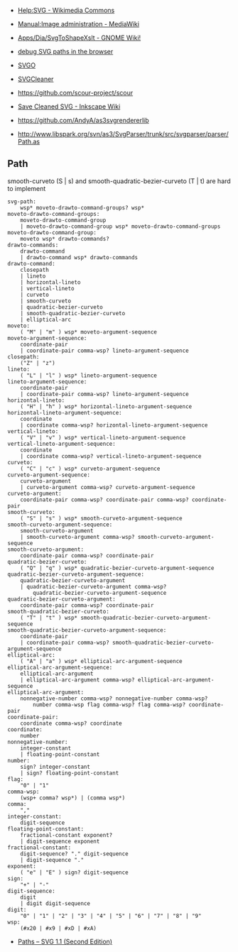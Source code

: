 - [Help:SVG - Wikimedia Commons](https://commons.wikimedia.org/wiki/Help:SVG)
- [Manual:Image administration - MediaWiki](https://www.mediawiki.org/wiki/Manual:Image_administration#SVG)
- [Apps/Dia/SvgToShapeXslt - GNOME Wiki!](https://wiki.gnome.org/Apps/Dia/SvgToShapeXslt)
- [debug SVG paths in the browser](https://github.com/winkerVSbecks/xvg)

- [SVGO](https://github.com/svg/svgo)
- [SVGCleaner](https://github.com/RazrFalcon/SVGCleaner)
- https://github.com/scour-project/scour
- [Save Cleaned SVG - Inkscape Wiki](http://wiki.inkscape.org/wiki/index.php/Save_Cleaned_SVG)

- https://github.com/AndyA/as3svgrendererlib
- http://www.libspark.org/svn/as3/SvgParser/trunk/src/svgparser/parser/Path.as

## Path

smooth-curveto (S | s) and smooth-quadratic-bezier-curveto (T | t) are hard to implement

	svg-path:
	    wsp* moveto-drawto-command-groups? wsp*
	moveto-drawto-command-groups:
	    moveto-drawto-command-group
	    | moveto-drawto-command-group wsp* moveto-drawto-command-groups
	moveto-drawto-command-group:
	    moveto wsp* drawto-commands?
	drawto-commands:
	    drawto-command
	    | drawto-command wsp* drawto-commands
	drawto-command:
	    closepath
	    | lineto
	    | horizontal-lineto
	    | vertical-lineto
	    | curveto
	    | smooth-curveto
	    | quadratic-bezier-curveto
	    | smooth-quadratic-bezier-curveto
	    | elliptical-arc
	moveto:
	    ( "M" | "m" ) wsp* moveto-argument-sequence
	moveto-argument-sequence:
	    coordinate-pair
	    | coordinate-pair comma-wsp? lineto-argument-sequence
	closepath:
	    ("Z" | "z")
	lineto:
	    ( "L" | "l" ) wsp* lineto-argument-sequence
	lineto-argument-sequence:
	    coordinate-pair
	    | coordinate-pair comma-wsp? lineto-argument-sequence
	horizontal-lineto:
	    ( "H" | "h" ) wsp* horizontal-lineto-argument-sequence
	horizontal-lineto-argument-sequence:
	    coordinate
	    | coordinate comma-wsp? horizontal-lineto-argument-sequence
	vertical-lineto:
	    ( "V" | "v" ) wsp* vertical-lineto-argument-sequence
	vertical-lineto-argument-sequence:
	    coordinate
	    | coordinate comma-wsp? vertical-lineto-argument-sequence
	curveto:
	    ( "C" | "c" ) wsp* curveto-argument-sequence
	curveto-argument-sequence:
	    curveto-argument
	    | curveto-argument comma-wsp? curveto-argument-sequence
	curveto-argument:
	    coordinate-pair comma-wsp? coordinate-pair comma-wsp? coordinate-pair
	smooth-curveto:
	    ( "S" | "s" ) wsp* smooth-curveto-argument-sequence
	smooth-curveto-argument-sequence:
	    smooth-curveto-argument
	    | smooth-curveto-argument comma-wsp? smooth-curveto-argument-sequence
	smooth-curveto-argument:
	    coordinate-pair comma-wsp? coordinate-pair
	quadratic-bezier-curveto:
	    ( "Q" | "q" ) wsp* quadratic-bezier-curveto-argument-sequence
	quadratic-bezier-curveto-argument-sequence:
	    quadratic-bezier-curveto-argument
	    | quadratic-bezier-curveto-argument comma-wsp? 
	        quadratic-bezier-curveto-argument-sequence
	quadratic-bezier-curveto-argument:
	    coordinate-pair comma-wsp? coordinate-pair
	smooth-quadratic-bezier-curveto:
	    ( "T" | "t" ) wsp* smooth-quadratic-bezier-curveto-argument-sequence
	smooth-quadratic-bezier-curveto-argument-sequence:
	    coordinate-pair
	    | coordinate-pair comma-wsp? smooth-quadratic-bezier-curveto-argument-sequence
	elliptical-arc:
	    ( "A" | "a" ) wsp* elliptical-arc-argument-sequence
	elliptical-arc-argument-sequence:
	    elliptical-arc-argument
	    | elliptical-arc-argument comma-wsp? elliptical-arc-argument-sequence
	elliptical-arc-argument:
	    nonnegative-number comma-wsp? nonnegative-number comma-wsp? 
	        number comma-wsp flag comma-wsp? flag comma-wsp? coordinate-pair
	coordinate-pair:
	    coordinate comma-wsp? coordinate
	coordinate:
	    number
	nonnegative-number:
	    integer-constant
	    | floating-point-constant
	number:
	    sign? integer-constant
	    | sign? floating-point-constant
	flag:
	    "0" | "1"
	comma-wsp:
	    (wsp+ comma? wsp*) | (comma wsp*)
	comma:
	    ","
	integer-constant:
	    digit-sequence
	floating-point-constant:
	    fractional-constant exponent?
	    | digit-sequence exponent
	fractional-constant:
	    digit-sequence? "." digit-sequence
	    | digit-sequence "."
	exponent:
	    ( "e" | "E" ) sign? digit-sequence
	sign:
	    "+" | "-"
	digit-sequence:
	    digit
	    | digit digit-sequence
	digit:
	    "0" | "1" | "2" | "3" | "4" | "5" | "6" | "7" | "8" | "9"
	wsp:
	    (#x20 | #x9 | #xD | #xA)

- [Paths – SVG 1.1 (Second Edition)](https://www.w3.org/TR/SVG/paths.html#PathDataBNF)